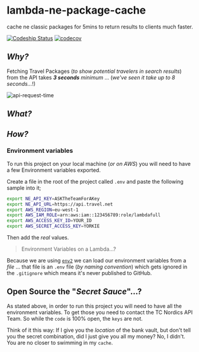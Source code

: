 # lambda-ne-package-cache
cache ne classic packages for 5mins to return results to clients much faster.

[![Codeship Status](https://www.codeship.io/projects/ea128e30-f013-0133-d4d1-7aa0b68b0e4b?branch=master)](https://codeship.com/projects/149152)
[![codecov](https://codecov.io/gh/numo-labs/lambda-ne-package-cache/branch/master/graph/badge.svg)](https://codecov.io/gh/numo-labs/lambda-ne-package-cache)


## *Why?*

Fetching Travel Packages (*to show potential travelers in search results*)
from the API takes ***3 seconds*** *minimum* ... (*we've seen it take up to 8 seconds...*!)

![api-request-time](https://cloud.githubusercontent.com/assets/194400/14903775/6d991418-0d9b-11e6-9910-8e58095bea8b.png)


## *What?*




## *How?*




### Environment variables

To run this project on your local machine (*or on AWS*) you will need to
have a few Environment variables exported.

Create a file in the root of the project called `.env` and paste the following
sample into it;

```sh
export NE_API_KEY=ASKTheTeamForAKey
export NE_API_URL=https://api.travel.net
export AWS_REGION=eu-west-1
export AWS_IAM_ROLE=arn:aws:iam::123456789:role/lambdafull
export AWS_ACCESS_KEY_ID=YOUR_ID
export AWS_SECRET_ACCESS_KEY=YORKIE
```
Then add the *real* values.

> Environment Variables on a Lambda...?

Because we are using [`env2`](https://github.com/dwyl/env2) we can
load our environment variables from a *file* ...
that file is an `.env` file (*by naming convention*) which gets ignored
in the `.gitignore` which means it's never published to GitHub.

## Open Source the "*Secret Sauce*"...?

As stated above, in order to run this project you will need to have
all the environment variables. To get those you need to contact the TC Nordics API Team.
So while the `code` is 100% open, the `keys` are not.

Think of it this way: If I give you the *location* of the bank vault,
but don't tell you the secret combination, did I just give you all my money?
No, I didn't. You are no closer to swimming in my `cache`.
